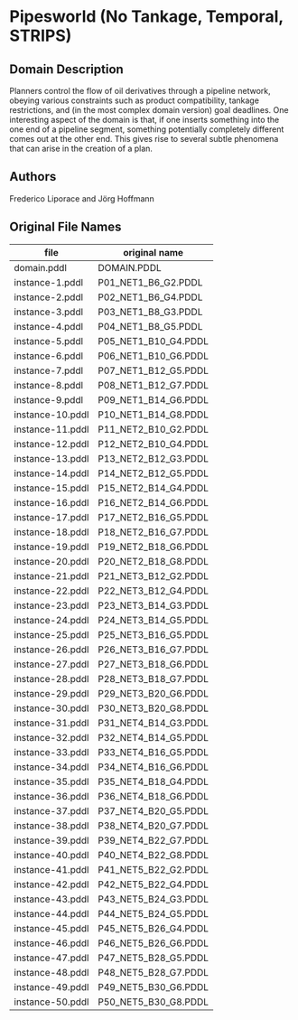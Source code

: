 # Pipesworld (No Tankage, Temporal, STRIPS)

## Domain Description

Planners control the flow of oil derivatives through a pipeline network, obeying various constraints such as product compatibility, tankage restrictions, and (in the most complex domain version) goal deadlines.
One interesting aspect of the domain is that, if one inserts something into the one end of a pipeline segment, something potentially completely different comes out at the other end.
This gives rise to several subtle phenomena that can arise in the creation of a plan.

## Authors

Frederico Liporace and Jörg Hoffmann

## Original File Names

| file             | original name        |
|------------------|----------------------|
| domain.pddl      | DOMAIN.PDDL          |
| instance-1.pddl  | P01_NET1_B6_G2.PDDL  |
| instance-2.pddl  | P02_NET1_B6_G4.PDDL  |
| instance-3.pddl  | P03_NET1_B8_G3.PDDL  |
| instance-4.pddl  | P04_NET1_B8_G5.PDDL  |
| instance-5.pddl  | P05_NET1_B10_G4.PDDL |
| instance-6.pddl  | P06_NET1_B10_G6.PDDL |
| instance-7.pddl  | P07_NET1_B12_G5.PDDL |
| instance-8.pddl  | P08_NET1_B12_G7.PDDL |
| instance-9.pddl  | P09_NET1_B14_G6.PDDL |
| instance-10.pddl | P10_NET1_B14_G8.PDDL |
| instance-11.pddl | P11_NET2_B10_G2.PDDL |
| instance-12.pddl | P12_NET2_B10_G4.PDDL |
| instance-13.pddl | P13_NET2_B12_G3.PDDL |
| instance-14.pddl | P14_NET2_B12_G5.PDDL |
| instance-15.pddl | P15_NET2_B14_G4.PDDL |
| instance-16.pddl | P16_NET2_B14_G6.PDDL |
| instance-17.pddl | P17_NET2_B16_G5.PDDL |
| instance-18.pddl | P18_NET2_B16_G7.PDDL |
| instance-19.pddl | P19_NET2_B18_G6.PDDL |
| instance-20.pddl | P20_NET2_B18_G8.PDDL |
| instance-21.pddl | P21_NET3_B12_G2.PDDL |
| instance-22.pddl | P22_NET3_B12_G4.PDDL |
| instance-23.pddl | P23_NET3_B14_G3.PDDL |
| instance-24.pddl | P24_NET3_B14_G5.PDDL |
| instance-25.pddl | P25_NET3_B16_G5.PDDL |
| instance-26.pddl | P26_NET3_B16_G7.PDDL |
| instance-27.pddl | P27_NET3_B18_G6.PDDL |
| instance-28.pddl | P28_NET3_B18_G7.PDDL |
| instance-29.pddl | P29_NET3_B20_G6.PDDL |
| instance-30.pddl | P30_NET3_B20_G8.PDDL |
| instance-31.pddl | P31_NET4_B14_G3.PDDL |
| instance-32.pddl | P32_NET4_B14_G5.PDDL |
| instance-33.pddl | P33_NET4_B16_G5.PDDL |
| instance-34.pddl | P34_NET4_B16_G6.PDDL |
| instance-35.pddl | P35_NET4_B18_G4.PDDL |
| instance-36.pddl | P36_NET4_B18_G6.PDDL |
| instance-37.pddl | P37_NET4_B20_G5.PDDL |
| instance-38.pddl | P38_NET4_B20_G7.PDDL |
| instance-39.pddl | P39_NET4_B22_G7.PDDL |
| instance-40.pddl | P40_NET4_B22_G8.PDDL |
| instance-41.pddl | P41_NET5_B22_G2.PDDL |
| instance-42.pddl | P42_NET5_B22_G4.PDDL |
| instance-43.pddl | P43_NET5_B24_G3.PDDL |
| instance-44.pddl | P44_NET5_B24_G5.PDDL |
| instance-45.pddl | P45_NET5_B26_G4.PDDL |
| instance-46.pddl | P46_NET5_B26_G6.PDDL |
| instance-47.pddl | P47_NET5_B28_G5.PDDL |
| instance-48.pddl | P48_NET5_B28_G7.PDDL |
| instance-49.pddl | P49_NET5_B30_G6.PDDL |
| instance-50.pddl | P50_NET5_B30_G8.PDDL |

